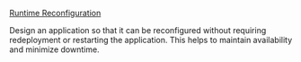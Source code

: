 [Runtime Reconfiguration](https://docs.microsoft.com/en-us/azure/architecture/patterns/runtime-reconfiguration)

Design an application so that it can be reconfigured without requiring redeployment or restarting the application. This helps to maintain availability and minimize downtime.

